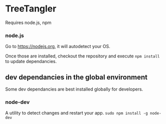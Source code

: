# TreeTangler
Requires node.js, npm

### node.js
Go to https://nodejs.org, it will autodetect your OS. 

Once those are installed, checkout the repository and execute 
```npm install```
to update dependancies.

## dev dependancies in the global environment
Some dev dependancies are best installed globally for developers.

### node-dev
A utility to detect changes and restart your app.
```sudo npm install -g node-dev```
